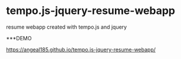 # tempo.js-jquery-resume-webapp
resume webapp created with tempo.js and jquery


***DEMO

https://angeal185.github.io/tempo.js-jquery-resume-webapp/
